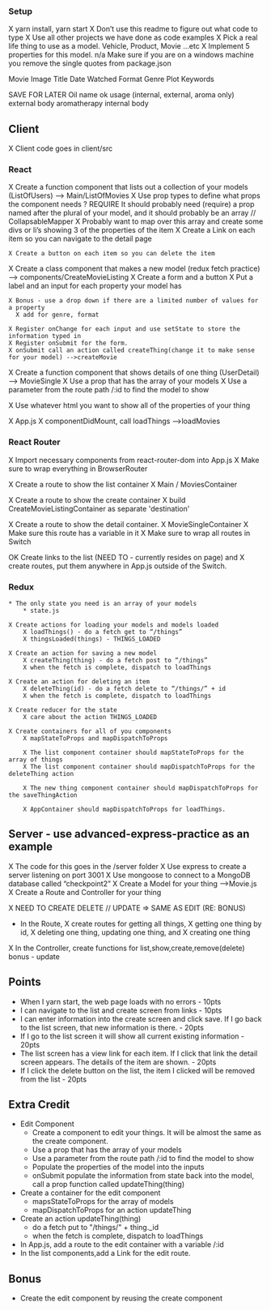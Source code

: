 ### Setup
X yarn install, yarn start
X Don’t use this readme to figure out what code to type
X Use all other projects we have done as code examples
X Pick a real life thing to use as a model. Vehicle, Product, Movie …etc
X Implement 5 properties for this model.
n/a Make sure if you are on a windows machine you remove the single quotes from package.json

Movie
  Image
  Title
  Date Watched
  Format
  Genre
  Plot
  Keywords

SAVE FOR LATER
Oil
  name
  ok usage (internal, external, aroma only)
  external body
  aromatherapy
  internal body

## Client
X Client code goes in client/src

### React
X Create a function component that lists out a collection of your models (ListOfUsers)
  --> Main/ListOfMovies
    X Use prop types to define what props the component needs
  ? REQUIRE It should probably need (require) a prop named after the plural of your model, and it should probably be an array
    // CollapsableMapper
    X Probably want to map over this array and create some divs or li’s showing 3 of the properties of the item
    X Create a Link on each item so you can navigate to the detail page

    X Create a button on each item so you can delete the item

X Create a class component that makes a new model (redux fetch practice)
      --> components/CreateMovieListing
    X Create a form and a button
    X Put a label and an input for each property your model has

    X Bonus - use a drop down if there are a limited number of values for a property
      X add for genre, format

    X Register onChange for each input and use setState to store the information typed in
    X Register onSubmit for the form.
    X onSubmit call an action called createThing(change it to make sense for your model) -->createMovie

X Create a function component that shows details of one thing (UserDetail)
  --> MovieSingle
    X Use a prop that has the array of your models
    X Use a parameter from the route path /:id to find the model to show

  X Use whatever html you want to show all of the properties of your thing

X App.js
    X componentDidMount, call loadThings  -->loadMovies

### React Router
X Import necessary components from react-router-dom into App.js
X Make sure to wrap everything in BrowserRouter

X Create a route to show the list container
  X Main / MoviesContainer

X Create a route to show the create container
  X build CreateMovieListingContainer as separate 'destination'

X Create a route to show the detail container.
  X MovieSingleContainer
  X Make sure this route has a variable in it
X Make sure to wrap all routes in Switch

OK Create links to the list (NEED TO - currently resides on page) and
X create routes, put them anywhere in App.js outside of the Switch.

### Redux

    * The only state you need is an array of your models
        * state.js

    X Create actions for loading your models and models loaded
        X loadThings() - do a fetch get to “/things”
        X thingsLoaded(things) - THINGS_LOADED

    X Create an action for saving a new model
        X createThing(thing) - do a fetch post to “/things”
        X when the fetch is complete, dispatch to loadThings

    X Create an action for deleting an item
        X deleteThing(id) - do a fetch delete to “/things/” + id
        X when the fetch is complete, dispatch to loadThings

    X Create reducer for the state
        X care about the action THINGS_LOADED

    X Create containers for all of you components
        X mapStateToProps and mapDispatchToProps

        X The list component container should mapStateToProps for the array of things
        X The list component container should mapDispatchToProps for the deleteThing action

        X The new thing component container should mapDispatchToProps for the saveThingAction

        X AppContainer should mapDispatchToProps for loadThings.

## Server - use advanced-express-practice as an example
X The code for this goes in the /server folder
X Use express to create a server listening on port 3001
X Use mongoose to connect to a MongoDB database called “checkpoint2”
X Create a Model for your thing -->Movie.js
X Create a Route and Controller for your thing

X NEED TO CREATE DELETE
// UPDATE => SAME AS EDIT (RE: BONUS)

* In the Route,
X create routes for getting all things,
X getting one thing by id,
X deleting one thing,
updating one thing, and
X creating one thing

X In the Controller, create functions for list,show,create,remove(delete)
bonus - update

## Points
* When I yarn start, the web page loads with no errors - 10pts
* I can navigate to the list and create screen from links - 10pts
* I can enter information into the create screen and click save. If I go back to the list screen, that new information is there. - 20pts
* If I go to the list screen it will show all current existing information - 20pts
* The list screen has a view link for each item. If I click that link the detail screen appears. The details of the item are shown. - 20pts
* If I click the delete button on the list, the item I clicked will be removed from the list - 20pts


## Extra Credit
* Edit Component
  * Create a component to edit your things. It will be almost the same as the create component.
  * Use a prop that has the array of your models
  * Use a parameter from the route path /:id to find the model to show
  * Populate the properties of the model into the inputs
  * onSubmit populate the information from state back into the model, call a prop function called updateThing(thing)
* Create a container for the edit component
  * mapsStateToProps for the array of models
  * mapDispatchToProps for an action updateThing
* Create an action updateThing(thing)
  * do a fetch put to "/things/" + thing._id
  * when the fetch is complete, dispatch to loadThings
* In App.js, add a route to the edit container with a variable /:id
* In the list components,add a Link for the edit route.

## Bonus
* Create the edit component by reusing the create component
